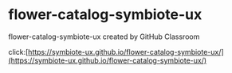 # flower-catalog-symbiote-ux
flower-catalog-symbiote-ux created by GitHub Classroom

click:[https://symbiote-ux.github.io/flower-catalog-symbiote-ux/](https://symbiote-ux.github.io/flower-catalog-symbiote-ux/)
